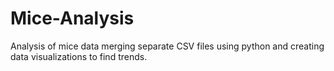 # Mice-Analysis
Analysis of mice data merging separate CSV files using python and creating data visualizations to find trends.
